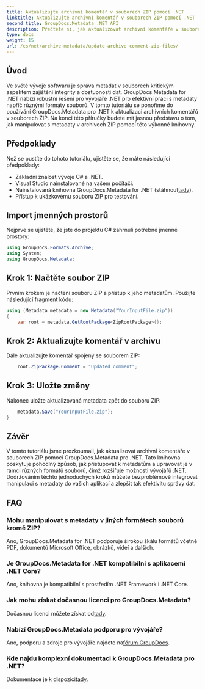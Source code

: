 ```yaml
---
title: Aktualizujte archivní komentář v souborech ZIP pomocí .NET
linktitle: Aktualizujte archivní komentář v souborech ZIP pomocí .NET
second_title: GroupDocs.Metadata .NET API
description: Přečtěte si, jak aktualizovat archivní komentáře v souborech ZIP pomocí GroupDocs.Metadata pro .NET. Vylepšete správu metadat v aplikacích C# bez námahy.
type: docs
weight: 15
url: /cs/net/archive-metadata/update-archive-comment-zip-files/
---
```

## Úvod
Ve světě vývoje softwaru je správa metadat v souborech kritickým aspektem zajištění integrity a dostupnosti dat. GroupDocs.Metadata for .NET nabízí robustní řešení pro vývojáře .NET pro efektivní práci s metadaty napříč různými formáty souborů. V tomto tutoriálu se ponoříme do používání GroupDocs.Metadata pro .NET k aktualizaci archivních komentářů v souborech ZIP. Na konci této příručky budete mít jasnou představu o tom, jak manipulovat s metadaty v archivech ZIP pomocí této výkonné knihovny.
## Předpoklady
Než se pustíte do tohoto tutoriálu, ujistěte se, že máte následující předpoklady:
- Základní znalost vývoje C# a .NET.
- Visual Studio nainstalované na vašem počítači.
-  Nainstalovaná knihovna GroupDocs.Metadata for .NET (stáhnout[tady](https://releases.groupdocs.com/metadata/net/)).
- Přístup k ukázkovému souboru ZIP pro testování.

## Import jmenných prostorů
Nejprve se ujistěte, že jste do projektu C# zahrnuli potřebné jmenné prostory:
```csharp
using GroupDocs.Formats.Archive;
using System;
using GroupDocs.Metadata;
```
## Krok 1: Načtěte soubor ZIP
Prvním krokem je načtení souboru ZIP a přístup k jeho metadatům. Použijte následující fragment kódu:
```csharp
using (Metadata metadata = new Metadata("YourInputFile.zip"))
{
    var root = metadata.GetRootPackage<ZipRootPackage>();
```
## Krok 2: Aktualizujte komentář v archivu
Dále aktualizujte komentář spojený se souborem ZIP:
```csharp
    root.ZipPackage.Comment = "Updated comment";
```
## Krok 3: Uložte změny
Nakonec uložte aktualizovaná metadata zpět do souboru ZIP:
```csharp
    metadata.Save("YourInputFile.zip");
}
```

## Závěr
V tomto tutoriálu jsme prozkoumali, jak aktualizovat archivní komentáře v souborech ZIP pomocí GroupDocs.Metadata pro .NET. Tato knihovna poskytuje pohodlný způsob, jak přistupovat k metadatům a upravovat je v rámci různých formátů souborů, čímž rozšiřuje možnosti vývojářů .NET. Dodržováním těchto jednoduchých kroků můžete bezproblémově integrovat manipulaci s metadaty do vašich aplikací a zlepšit tak efektivitu správy dat.

## FAQ
### Mohu manipulovat s metadaty v jiných formátech souborů kromě ZIP?
Ano, GroupDocs.Metadata for .NET podporuje širokou škálu formátů včetně PDF, dokumentů Microsoft Office, obrázků, videí a dalších.
### Je GroupDocs.Metadata for .NET kompatibilní s aplikacemi .NET Core?
Ano, knihovna je kompatibilní s prostředím .NET Framework i .NET Core.
### Jak mohu získat dočasnou licenci pro GroupDocs.Metadata?
 Dočasnou licenci můžete získat od[tady](https://purchase.groupdocs.com/temporary-license/).
### Nabízí GroupDocs.Metadata podporu pro vývojáře?
 Ano, podporu a zdroje pro vývojáře najdete na[fórum GroupDocs](https://forum.groupdocs.com/c/metadata/14).
### Kde najdu komplexní dokumentaci k GroupDocs.Metadata pro .NET?
 Dokumentace je k dispozici[tady](https://reference.groupdocs.com/metadata/net/).